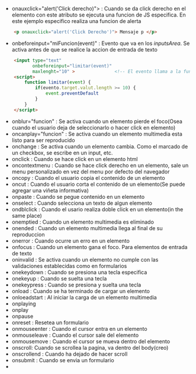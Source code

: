 - onauxclick="alert('Click derecho)"> : Cuando se da click derecho en el elemento con este atributo se ejecuta una funcion de JS especifica. En este ejemplo especifico realiza una funcion de alerta
```html
	<p onauxclick="alert('Click Derecho')"> Mensaje p </p>
```

- onbeforeinput="miFuncion(event)" : Evento que va en los *inputsArea*. Se activa antes de que se realice la accion de entrada de texto
```html
	<input type="text"                                
		   onbeforeinput="limitar(event)"            
		   maxlenght="10" >               <!-- El evento llama a la funcion limitar que limitara la entrada a 10 caracteres -->
	<script>
		function limitar(event) {
			if(evento.target.valut.length >= 10) {
				event.preventDefault
			}
		}
	</script>
```

- onblur="funcion" : Se activa cuando un elemento pierde el foco(Osea cuando el usuario deja de seleccionarlo o hacer click en elemento)
- oncanplay="funcion" :  Se activa cuando un elemento multimedia esta listo para ser reproducido
- onchange : Se activa cuando un elemento cambia. Como el marcado de un checkbox, se escribe en un input, etc.
- onclick : Cuando se hace click en un elemento html
- oncontextmenu : Cuando se hace click derecho en un elemento, sale un menu personalizado en vez del menu por defecto del navegador
- oncopy : Cuando el usuario copia el contenido de un elemento
- oncut : Cuando el usuario corta el contenido de un elemento(Se puede agregar una viñeta informativa)
- onpaste : Cuando se pegue contenido en un elemento
- onselect : Cuando selecciona un texto de algun elemento
- ondblclick : Cuando el usario realiza doble click en un elemento(in the same place)
- onemptied : Cuando un elemento multimedia es eliminado
- onended : Cuando un elemento multimedia llega al final de su reproduccion
- onerror : Cuando ocurre un erro en un elemento
- onfocus : Cuando un elemento gana el foco. Para elementos de entrada de texto
- oninvalid : Se activa cuando un elemento no cumple con las validaciones establecidas como en formularios
- onekeydown : Cuando se presiona una tecla especifica
- onekeyup : Cuando se suelta una tecla
- onekeypress : Cuando se presiona y suelta una tecla
- onload : Cuando se ha terminado de cargar un elemento
- onloeadstart : Al iniciar la carga de un elemento multimedia
- onplaying
- onplay
- onpause
- onreset : Resetea un formulario
- onmouseenter : Cuando el cursor entra en un elemento
- onmouseleave : Cuando el cursor sale del elemento
- onmousemove : Cuando el cursor se mueva dentro del elemento
- onscroll: Cuando se scrollea la pagina, va dentro del body(creo)
- onscrollend : Cuando ha dejado de hacer scroll
- onsubmit : Cuando se envia un formulario
- 